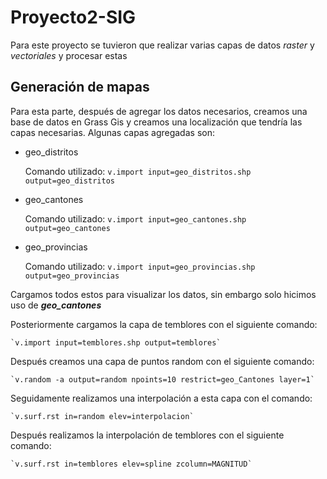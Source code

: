 # Proyecto2-SIG
Para este proyecto se tuvieron que realizar varias capas de datos *raster* y *vectoriales* y procesar estas

## Generación de mapas 
Para esta parte, después de agregar los datos necesarios, creamos una base de datos en Grass Gis y creamos
una localización que tendría las capas necesarias. Algunas capas agregadas son:
    
- geo_distritos

    Comando utilizado: `v.import input=geo_distritos.shp output=geo_distritos`

- geo_cantones

    Comando utilizado: `v.import input=geo_cantones.shp output=geo_cantones`

- geo_provincias

    Comando utilizado: `v.import input=geo_provincias.shp output=geo_provincias`
    
Cargamos todos estos para visualizar los datos, sin embargo solo hicimos uso de ***geo_cantones***


Posteriormente cargamos la capa de temblores con el siguiente comando:

    `v.import input=temblores.shp output=temblores`

Después creamos una capa de puntos random con el siguiente comando:

    `v.random -a output=random npoints=10 restrict=geo_Cantones layer=1`

Seguidamente realizamos una interpolación a esta capa con el comando:

    `v.surf.rst in=random elev=interpolacion`
    
Después realizamos la interpolación de temblores con el siguiente comando:

    `v.surf.rst in=temblores elev=spline zcolumn=MAGNITUD`
    
